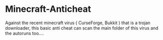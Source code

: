 # Minecraft-Anticheat
Against the recent minecraft virus ( CurseForge, Bukkit ) that is a trojan downloader, this basic anti cheat can scan the main folder of this virus and the autoruns too.... 
